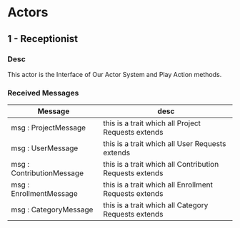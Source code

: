 # Actors

## 1 - Receptionist


### Desc
This actor is the Interface of Our Actor System and Play Action methods.

### Received Messages

Message | desc
------- | ------
msg : ProjectMessage | this is a trait which all Project Requests extends
msg : UserMessage | this is a trait which all User Requests extends
msg : ContributionMessage | this is a trait which all Contribution Requests extends
msg : EnrollmentMessage |  this is a trait which all Enrollment Requests extends
msg : CategoryMessage | this is a trait which all Category Requests extends
